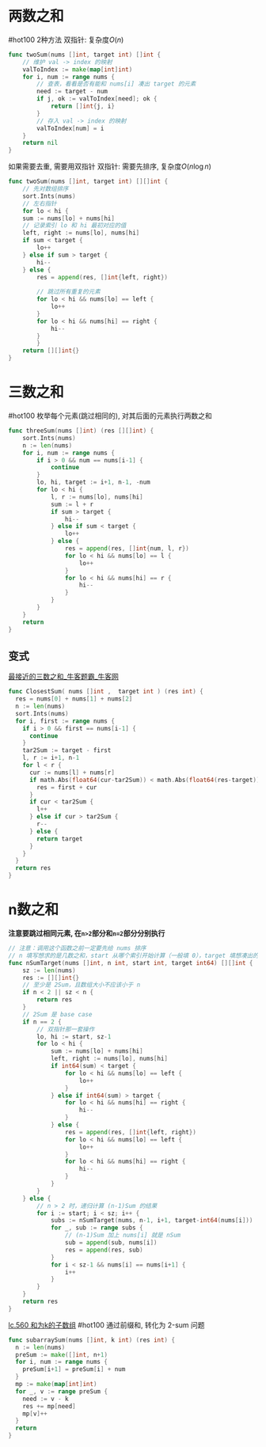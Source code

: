 # 两数之和
#hot100
2种方法
双指针: 复杂度$O(n)$
```go
func twoSum(nums []int, target int) []int {
	// 维护 val -> index 的映射
	valToIndex := make(map[int]int)
	for i, num := range nums {
		// 查表，看看是否有能和 nums[i] 凑出 target 的元素
		need := target - num
		if j, ok := valToIndex[need]; ok {
			return []int{j, i}
		}
		// 存入 val -> index 的映射
		valToIndex[num] = i
	}
	return nil
}
```
如果需要去重, 需要用双指针
双指针: 需要先排序, 复杂度$O(n\log n)$
```go
func twoSum(nums []int, target int) [][]int {
    // 先对数组排序
    sort.Ints(nums)
    // 左右指针
    for lo < hi {
    sum := nums[lo] + nums[hi]
    // 记录索引 lo 和 hi 最初对应的值
    left, right := nums[lo], nums[hi]
    if sum < target {
        lo++
    } else if sum > target {
        hi--
    } else {
        res = append(res, []int{left, right})
        
        // 跳过所有重复的元素
        for lo < hi && nums[lo] == left {
            lo++
        }
        for lo < hi && nums[hi] == right {
            hi--
        }
		}
    return [][]int{}
}
```
# 三数之和
#hot100
枚举每个元素(跳过相同的), 对其后面的元素执行两数之和
```go
func threeSum(nums []int) (res [][]int) {
	sort.Ints(nums)
	n := len(nums)
	for i, num := range nums {
		if i > 0 && num == nums[i-1] {
			continue
		}
		lo, hi, target := i+1, n-1, -num
		for lo < hi {
			l, r := nums[lo], nums[hi]
			sum := l + r
			if sum > target {
				hi--
			} else if sum < target {
				lo++
			} else {
				res = append(res, []int{num, l, r})
				for lo < hi && nums[lo] == l {
					lo++
				}
				for lo < hi && nums[hi] == r {
					hi--
				}
			}
		}
	}
	return
}
```
## 变式
[最接近的三数之和_牛客题霸_牛客网](https://www.nowcoder.com/practice/f889497fd1134af5af9de60b4d13af23?tpId=196&tqId=39665&rp=1&sourceUrl=%2Fexam%2Foj%3Fpage%3D1%26pageSize%3D50%26search%3D%25E4%25BA%258C%25E5%258F%2589%25E6%25A0%2591%25E5%25B1%2595%25E5%25BC%2580%26tab%3D%25E7%25AE%2597%25E6%25B3%2595%25E7%25AC%2594%25E9%259D%25A2%25E8%25AF%2595%25E7%25AF%2587%26topicId%3D196&difficulty=undefined&judgeStatus=undefined&tags=&title=%E6%9C%80%E6%8E%A5%E8%BF%91)
```go
func ClosestSum( nums []int ,  target int ) (res int) {
  res = nums[0] + nums[1] + nums[2]
  n := len(nums)
  sort.Ints(nums)
  for i, first := range nums {
    if i > 0 && first == nums[i-1] {
      continue
    }
    tar2Sum := target - first
    l, r := i+1, n-1
    for l < r {
      cur := nums[l] + nums[r]
      if math.Abs(float64(cur-tar2Sum)) < math.Abs(float64(res-target)) {
        res = first + cur
      }
      if cur < tar2Sum {
        l++
      } else if cur > tar2Sum {
        r--
      } else {
        return target
      }
    }
  }
  return res
}
```
# n数之和
**注意要跳过相同元素, 在`n>2`部分和`n=2`部分分别执行**
```go
// 注意：调用这个函数之前一定要先给 nums 排序
// n 填写想求的是几数之和，start 从哪个索引开始计算（一般填 0），target 填想凑出的目标和
func nSumTarget(nums []int, n int, start int, target int64) [][]int {
	sz := len(nums)
	res := [][]int{}
	// 至少是 2Sum，且数组大小不应该小于 n
	if n < 2 || sz < n {
		return res
	}
	// 2Sum 是 base case
	if n == 2 {
		// 双指针那一套操作
		lo, hi := start, sz-1
		for lo < hi {
			sum := nums[lo] + nums[hi]
			left, right := nums[lo], nums[hi]
			if int64(sum) < target {
				for lo < hi && nums[lo] == left {
					lo++
				}
			} else if int64(sum) > target {
				for lo < hi && nums[hi] == right {
					hi--
				}
			} else {
				res = append(res, []int{left, right})
				for lo < hi && nums[lo] == left {
					lo++
				}
				for lo < hi && nums[hi] == right {
					hi--
				}
			}
		}
	} else {
		// n > 2 时，递归计算 (n-1)Sum 的结果
		for i := start; i < sz; i++ {
			subs := nSumTarget(nums, n-1, i+1, target-int64(nums[i]))
			for _, sub := range subs {
				// (n-1)Sum 加上 nums[i] 就是 nSum
				sub = append(sub, nums[i])
				res = append(res, sub)
			}
			for i < sz-1 && nums[i] == nums[i+1] {
				i++
			}
		}
	}
	return res
}
```
[lc.560 和为k的子数组](https://leetcode.cn/problems/subarray-sum-equals-k/?envType=study-plan-v2&envId=top-100-liked)
#hot100 
通过前缀和, 转化为 2-sum 问题
```go
func subarraySum(nums []int, k int) (res int) {
  n := len(nums)
  preSum := make([]int, n+1)
  for i, num := range nums {
    preSum[i+1] = preSum[i] + num
  }
  mp := make(map[int]int)
  for _, v := range preSum {
    need := v - k
    res += mp[need]
    mp[v]++
  }
  return
}
```